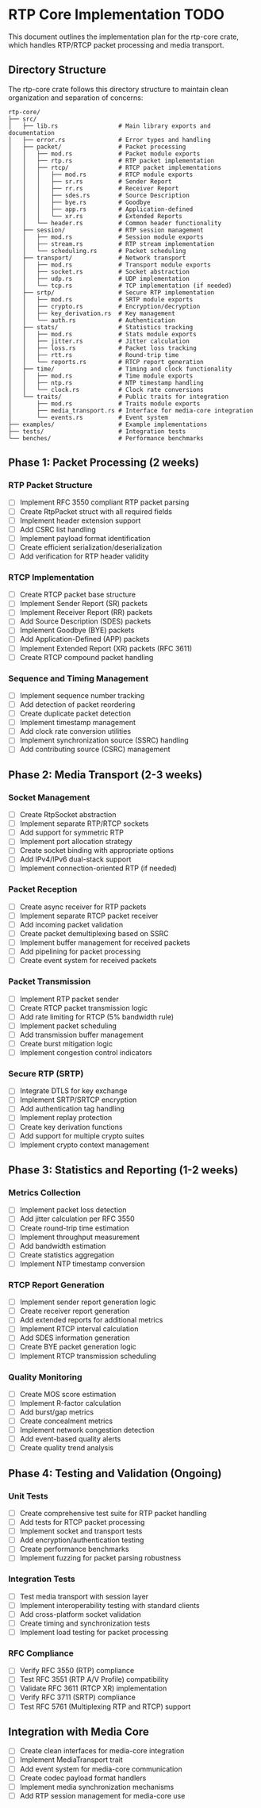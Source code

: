 # RTP Core Implementation TODO

This document outlines the implementation plan for the rtp-core crate, which handles RTP/RTCP packet processing and media transport.

## Directory Structure

The rtp-core crate follows this directory structure to maintain clean organization and separation of concerns:

```
rtp-core/
├── src/
│   ├── lib.rs                 # Main library exports and documentation
│   ├── error.rs               # Error types and handling
│   ├── packet/                # Packet processing
│   │   ├── mod.rs             # Packet module exports
│   │   ├── rtp.rs             # RTP packet implementation
│   │   ├── rtcp/              # RTCP packet implementations
│   │   │   ├── mod.rs         # RTCP module exports
│   │   │   ├── sr.rs          # Sender Report
│   │   │   ├── rr.rs          # Receiver Report
│   │   │   ├── sdes.rs        # Source Description
│   │   │   ├── bye.rs         # Goodbye
│   │   │   ├── app.rs         # Application-defined
│   │   │   └── xr.rs          # Extended Reports
│   │   └── header.rs          # Common header functionality
│   ├── session/               # RTP session management
│   │   ├── mod.rs             # Session module exports
│   │   ├── stream.rs          # RTP stream implementation
│   │   └── scheduling.rs      # Packet scheduling
│   ├── transport/             # Network transport
│   │   ├── mod.rs             # Transport module exports
│   │   ├── socket.rs          # Socket abstraction
│   │   ├── udp.rs             # UDP implementation
│   │   └── tcp.rs             # TCP implementation (if needed)
│   ├── srtp/                  # Secure RTP implementation
│   │   ├── mod.rs             # SRTP module exports
│   │   ├── crypto.rs          # Encryption/decryption
│   │   ├── key_derivation.rs  # Key management
│   │   └── auth.rs            # Authentication
│   ├── stats/                 # Statistics tracking
│   │   ├── mod.rs             # Stats module exports
│   │   ├── jitter.rs          # Jitter calculation
│   │   ├── loss.rs            # Packet loss tracking
│   │   ├── rtt.rs             # Round-trip time
│   │   └── reports.rs         # RTCP report generation
│   ├── time/                  # Timing and clock functionality
│   │   ├── mod.rs             # Time module exports
│   │   ├── ntp.rs             # NTP timestamp handling
│   │   └── clock.rs           # Clock rate conversions
│   └── traits/                # Public traits for integration
│       ├── mod.rs             # Traits module exports
│       ├── media_transport.rs # Interface for media-core integration
│       └── events.rs          # Event system
├── examples/                  # Example implementations
├── tests/                     # Integration tests
└── benches/                   # Performance benchmarks
```

## Phase 1: Packet Processing (2 weeks)

### RTP Packet Structure
- [ ] Implement RFC 3550 compliant RTP packet parsing
- [ ] Create RtpPacket struct with all required fields
- [ ] Implement header extension support
- [ ] Add CSRC list handling
- [ ] Implement payload format identification
- [ ] Create efficient serialization/deserialization
- [ ] Add verification for RTP header validity

### RTCP Implementation
- [ ] Create RTCP packet base structure
- [ ] Implement Sender Report (SR) packets
- [ ] Implement Receiver Report (RR) packets
- [ ] Add Source Description (SDES) packets
- [ ] Implement Goodbye (BYE) packets
- [ ] Add Application-Defined (APP) packets
- [ ] Implement Extended Report (XR) packets (RFC 3611)
- [ ] Create RTCP compound packet handling

### Sequence and Timing Management
- [ ] Implement sequence number tracking
- [ ] Add detection of packet reordering
- [ ] Create duplicate packet detection
- [ ] Implement timestamp management
- [ ] Add clock rate conversion utilities
- [ ] Implement synchronization source (SSRC) handling
- [ ] Add contributing source (CSRC) management

## Phase 2: Media Transport (2-3 weeks)

### Socket Management
- [ ] Create RtpSocket abstraction
- [ ] Implement separate RTP/RTCP sockets
- [ ] Add support for symmetric RTP
- [ ] Implement port allocation strategy
- [ ] Create socket binding with appropriate options
- [ ] Add IPv4/IPv6 dual-stack support
- [ ] Implement connection-oriented RTP (if needed)

### Packet Reception
- [ ] Create async receiver for RTP packets
- [ ] Implement separate RTCP packet receiver
- [ ] Add incoming packet validation
- [ ] Create packet demultiplexing based on SSRC
- [ ] Implement buffer management for received packets
- [ ] Add pipelining for packet processing
- [ ] Create event system for received packets

### Packet Transmission
- [ ] Implement RTP packet sender
- [ ] Create RTCP packet transmission logic
- [ ] Add rate limiting for RTCP (5% bandwidth rule)
- [ ] Implement packet scheduling
- [ ] Add transmission buffer management
- [ ] Create burst mitigation logic
- [ ] Implement congestion control indicators

### Secure RTP (SRTP)
- [ ] Integrate DTLS for key exchange
- [ ] Implement SRTP/SRTCP encryption
- [ ] Add authentication tag handling
- [ ] Implement replay protection
- [ ] Create key derivation functions
- [ ] Add support for multiple crypto suites
- [ ] Implement crypto context management

## Phase 3: Statistics and Reporting (1-2 weeks)

### Metrics Collection
- [ ] Implement packet loss detection
- [ ] Add jitter calculation per RFC 3550
- [ ] Create round-trip time estimation
- [ ] Implement throughput measurement
- [ ] Add bandwidth estimation
- [ ] Create statistics aggregation
- [ ] Implement NTP timestamp conversion

### RTCP Report Generation
- [ ] Implement sender report generation logic
- [ ] Create receiver report generation
- [ ] Add extended reports for additional metrics
- [ ] Implement RTCP interval calculation
- [ ] Add SDES information generation
- [ ] Create BYE packet generation logic
- [ ] Implement RTCP transmission scheduling

### Quality Monitoring
- [ ] Create MOS score estimation
- [ ] Implement R-factor calculation
- [ ] Add burst/gap metrics
- [ ] Create concealment metrics
- [ ] Implement network congestion detection
- [ ] Add event-based quality alerts
- [ ] Create quality trend analysis

## Phase 4: Testing and Validation (Ongoing)

### Unit Tests
- [ ] Create comprehensive test suite for RTP packet handling
- [ ] Add tests for RTCP packet processing
- [ ] Implement socket and transport tests
- [ ] Add encryption/authentication testing
- [ ] Create performance benchmarks
- [ ] Implement fuzzing for packet parsing robustness

### Integration Tests
- [ ] Test media transport with session layer
- [ ] Implement interoperability testing with standard clients
- [ ] Add cross-platform socket validation
- [ ] Create timing and synchronization tests
- [ ] Implement load testing for packet processing

### RFC Compliance
- [ ] Verify RFC 3550 (RTP) compliance
- [ ] Test RFC 3551 (RTP A/V Profile) compatibility
- [ ] Validate RFC 3611 (RTCP XR) implementation
- [ ] Verify RFC 3711 (SRTP) compliance
- [ ] Test RFC 5761 (Multiplexing RTP and RTCP) support

## Integration with Media Core

- [ ] Create clean interfaces for media-core integration
- [ ] Implement MediaTransport trait
- [ ] Add event system for media-core communication
- [ ] Create codec payload format handlers
- [ ] Implement media synchronization mechanisms
- [ ] Add RTP session management for media-core use 